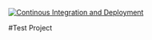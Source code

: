 [![Continous Integration and Deployment](https://github.com/priashchy10/Clean_Architechture_CQRS_MediatR/actions/workflows/ci-cd.yaml/badge.svg)](https://github.com/priashchy10/Clean_Architechture_CQRS_MediatR/actions/workflows/ci-cd.yaml)

#Test Project
